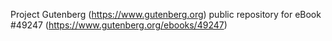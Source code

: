 Project Gutenberg (https://www.gutenberg.org) public repository for eBook #49247 (https://www.gutenberg.org/ebooks/49247)

